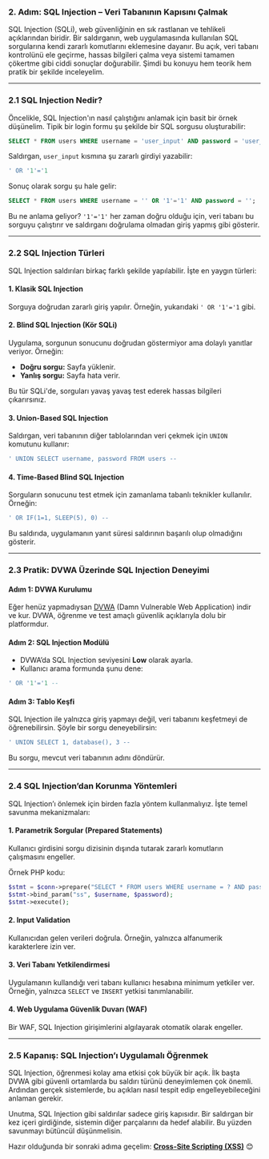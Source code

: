 ### 2. Adım: SQL Injection – Veri Tabanının Kapısını Çalmak

SQL Injection (SQLi), web güvenliğinin en sık rastlanan ve tehlikeli açıklarından biridir. Bir saldırganın, web uygulamasında kullanılan SQL sorgularına kendi zararlı komutlarını eklemesine dayanır. Bu açık, veri tabanı kontrolünü ele geçirme, hassas bilgileri çalma veya sistemi tamamen çökertme gibi ciddi sonuçlar doğurabilir. Şimdi bu konuyu hem teorik hem pratik bir şekilde inceleyelim.

---

### 2.1 SQL Injection Nedir?

Öncelikle, SQL Injection'ın nasıl çalıştığını anlamak için basit bir örnek düşünelim. Tipik bir login formu şu şekilde bir SQL sorgusu oluşturabilir:

```sql
SELECT * FROM users WHERE username = 'user_input' AND password = 'user_password';
```

Saldırgan, `user_input` kısmına şu zararlı girdiyi yazabilir:

```sql
' OR '1'='1
```

Sonuç olarak sorgu şu hale gelir:

```sql
SELECT * FROM users WHERE username = '' OR '1'='1' AND password = '';
```

Bu ne anlama geliyor? `'1'='1'` her zaman doğru olduğu için, veri tabanı bu sorguyu çalıştırır ve saldırganı doğrulama olmadan giriş yapmış gibi gösterir.

---

### 2.2 SQL Injection Türleri

SQL Injection saldırıları birkaç farklı şekilde yapılabilir. İşte en yaygın türleri:

#### **1. Klasik SQL Injection**
Sorguya doğrudan zararlı giriş yapılır. Örneğin, yukarıdaki `' OR '1'='1` gibi.

#### **2. Blind SQL Injection (Kör SQLi)**
Uygulama, sorgunun sonucunu doğrudan göstermiyor ama dolaylı yanıtlar veriyor. Örneğin:

- **Doğru sorgu:** Sayfa yüklenir.
- **Yanlış sorgu:** Sayfa hata verir.

Bu tür SQLi'de, sorguları yavaş yavaş test ederek hassas bilgileri çıkarırsınız.

#### **3. Union-Based SQL Injection**
Saldırgan, veri tabanının diğer tablolarından veri çekmek için `UNION` komutunu kullanır:

```sql
' UNION SELECT username, password FROM users --
```

#### **4. Time-Based Blind SQL Injection**
Sorguların sonucunu test etmek için zamanlama tabanlı teknikler kullanılır. Örneğin:

```sql
' OR IF(1=1, SLEEP(5), 0) --
```

Bu saldırıda, uygulamanın yanıt süresi saldırının başarılı olup olmadığını gösterir.

---

### 2.3 Pratik: DVWA Üzerinde SQL Injection Deneyimi

#### **Adım 1: DVWA Kurulumu**
Eğer henüz yapmadıysan [DVWA](http://dvwa.co.uk/) (Damn Vulnerable Web Application) indir ve kur. DVWA, öğrenme ve test amaçlı güvenlik açıklarıyla dolu bir platformdur.

#### **Adım 2: SQL Injection Modülü**
- DVWA’da SQL Injection seviyesini **Low** olarak ayarla.
- Kullanıcı arama formunda şunu dene:

```sql
' OR '1'='1 --
```

#### **Adım 3: Tablo Keşfi**
SQL Injection ile yalnızca giriş yapmayı değil, veri tabanını keşfetmeyi de öğrenebilirsin. Şöyle bir sorgu deneyebilirsin:

```sql
' UNION SELECT 1, database(), 3 --
```

Bu sorgu, mevcut veri tabanının adını döndürür.

---

### 2.4 SQL Injection’dan Korunma Yöntemleri

SQL Injection’ı önlemek için birden fazla yöntem kullanmalıyız. İşte temel savunma mekanizmaları:

#### **1. Parametrik Sorgular (Prepared Statements)**
Kullanıcı girdisini sorgu dizisinin dışında tutarak zararlı komutların çalışmasını engeller.

Örnek PHP kodu:

```php
$stmt = $conn->prepare("SELECT * FROM users WHERE username = ? AND password = ?");
$stmt->bind_param("ss", $username, $password);
$stmt->execute();
```

#### **2. Input Validation**
Kullanıcıdan gelen verileri doğrula. Örneğin, yalnızca alfanumerik karakterlere izin ver.

#### **3. Veri Tabanı Yetkilendirmesi**
Uygulamanın kullandığı veri tabanı kullanıcı hesabına minimum yetkiler ver. Örneğin, yalnızca `SELECT` ve `INSERT` yetkisi tanımlanabilir.

#### **4. Web Uygulama Güvenlik Duvarı (WAF)**
Bir WAF, SQL Injection girişimlerini algılayarak otomatik olarak engeller.

---

### 2.5 Kapanış: SQL Injection’ı Uygulamalı Öğrenmek

SQL Injection, öğrenmesi kolay ama etkisi çok büyük bir açık. İlk başta DVWA gibi güvenli ortamlarda bu saldırı türünü deneyimlemen çok önemli. Ardından gerçek sistemlerde, bu açıkları nasıl tespit edip engelleyebileceğini anlaman gerekir.

Unutma, SQL Injection gibi saldırılar sadece giriş kapısıdır. Bir saldırgan bir kez içeri girdiğinde, sistemin diğer parçalarını da hedef alabilir. Bu yüzden savunmayı bütüncül düşünmelisin.

Hazır olduğunda bir sonraki adıma geçelim: **[Cross-Site Scripting (XSS)](./3.md)** 😊
